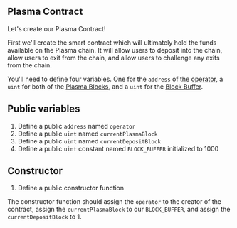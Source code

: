 ## Plasma Contract

Let's create our Plasma Contract! 

First we'll create the smart contract which will ultimately hold the funds available on the Plasma chain. It will allow users to deposit into the chain, allow users to exit from the chain, and allow users to challenge any exits from the chain.

You'll need to define four variables. One for the `address` of the [operator](?tab=details&scroll=Single%20Operator), a `uint` for both of the [Plasma Blocks](?tab=details&scroll=Plasma%20Blocks), and a `uint` for the [Block Buffer](?tab=details&scroll=Block%20Buffer).

## Public variables

1. Define a public `address` named `operator`
2. Define a public `uint` named `currentPlasmaBlock`
3. Define a public `uint` named `currentDepositBlock`
4. Define a public `uint` constant named `BLOCK_BUFFER` initialized to 1000

## Constructor

1. Define a public constructor function

The constructor function should assign the `operator` to the creator of the contract, assign the `currentPlasmaBlock` to our `BLOCK_BUFFER`, and assign the `currentDepositBlock` to 1.

